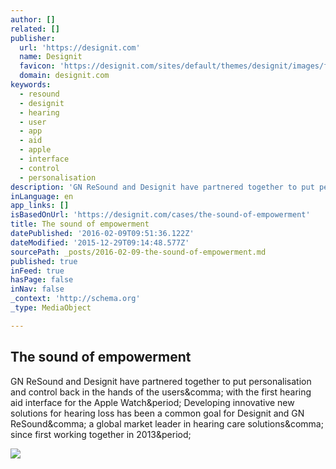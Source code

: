 ```yaml
---
author: []
related: []
publisher:
  url: 'https://designit.com'
  name: Designit
  favicon: 'https://designit.com/sites/default/themes/designit/images/favicon.ico'
  domain: designit.com
keywords:
  - resound
  - designit
  - hearing
  - user
  - app
  - aid
  - apple
  - interface
  - control
  - personalisation
description: 'GN ReSound and Designit have partnered together to put personalisation and control back in the hands of the users, with the first hearing aid interface for the Apple Watch. Developing innovative new solutions for hearing loss has been a common goal for Designit and GN ReSound, a global market leader in hearing care solutions, since first working together in 2013.'
inLanguage: en
app_links: []
isBasedOnUrl: 'https://designit.com/cases/the-sound-of-empowerment'
title: The sound of empowerment
datePublished: '2016-02-09T09:51:36.122Z'
dateModified: '2015-12-29T09:14:48.577Z'
sourcePath: _posts/2016-02-09-the-sound-of-empowerment.md
published: true
inFeed: true
hasPage: false
inNav: false
_context: 'http://schema.org'
_type: MediaObject

---
```

<article style=""><h1>The sound of empowerment</h1><p>GN ReSound and Designit have partnered together to put personalisation and control back in the hands of the users&amp;comma; with the first hearing aid interface for the Apple Watch&amp;period; Developing innovative new solutions for hearing loss has been a common goal for Designit and GN ReSound&amp;comma; a global market leader in hearing care solutions&amp;comma; since first working together in 2013&amp;period;</p><img src="https://designit.com/sites/default/files/styles/1200w/public/cases/1485/flowscreensdark.png?itok=_sTTmCt9" /></article>